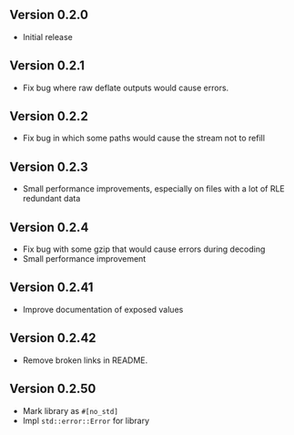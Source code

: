 ## Version 0.2.0

- Initial release

## Version 0.2.1

- Fix bug where raw deflate outputs would cause errors.

## Version 0.2.2

- Fix bug in which some paths would cause the stream not to refill

## Version 0.2.3

- Small performance improvements, especially on files with a lot of RLE redundant data

## Version 0.2.4

- Fix bug with some gzip that would cause errors during decoding
- Small performance improvement

## Version 0.2.41

- Improve documentation of exposed values

## Version 0.2.42

- Remove broken links in README.

## Version 0.2.50

- Mark library as `#[no_std]`
- Impl `std::error::Error` for library